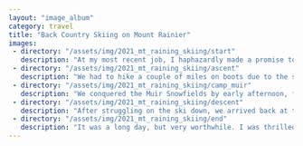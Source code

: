```yaml
---
layout: "image_album"
category: travel
title: "Back Country Skiing on Mount Rainier"
images:
 - directory: "/assets/img/2021_mt_raining_skiing/start"
   description: "At my most recent job, I haphazardly made a promise to a colleague and friend at a happy hour that I would ski down Mount Rainier with him within a year. A year came and went, so I fell short, but finally this past weekend I at least partially made good on that word. Mind you I'm a pretty poor skiier. Fortunately, he's not only a very good skiier (and quite experienced at back country), but he also brings a lot of humility to the table, and made it a very fun experience despite my lack of skill. Thanks a lot Tim. In any case, it was a beautiful summer day. Mount Rainier beckoned."
 - directory: "/assets/img/2021_mt_raining_skiing/ascent"
   description: "We had to hike a couple of miles on boots due to the snow melting quickly this year. We then were able to skin up the rest of the way, although that wasn't much easier in my view. Needless to say the scenery throughout was phenomenal. We were able to see both Mt. Adams and Mt. Saint Helens behind us with quite a bit of clarity. The Rainier beer was another key touch."
 - directory: "/assets/img/2021_mt_raining_skiing/camp_muir"
   description: "We conquered the Muir Snowfields by early afternoon, finally arriving at Camp Muir. We saw a few people who were seemingly coming down be from summitting."
 - directory: "/assets/img/2021_mt_raining_skiing/descent"
   description: "After struggling on the ski down, we arrived back at the edge of the snow and reverted back to hiking boots. We saw a number of mountain goats on the way down!"
 - directory: "/assets/img/2021_mt_raining_skiing/end"
   description: "It was a long day, but very worthwhile. I was thrilled to be able to do this at least once in my life, and couldn't have asked for a better group to go up with."
---
```

